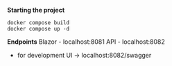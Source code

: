**Starting the project**
```
docker compose build
docker compose up -d
```
**Endpoints**
Blazor - localhost:8081
API - localhost:8082
- for development UI -> localhost:8082/swagger

